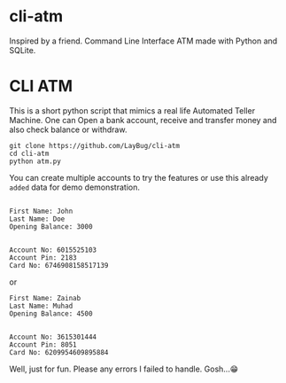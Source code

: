 # cli-atm
Inspired by a friend. Command Line Interface ATM made with Python and SQLite.

# CLI ATM 

This is a short python script that mimics a real life Automated Teller Machine.
One can Open a bank account, receive and transfer money and also check balance or withdraw.

```
git clone https://github.com/LayBug/cli-atm
cd cli-atm
python atm.py
```


You can create multiple accounts to try the features or use this already `added` data for demo demonstration.

```

First Name: John
Last Name: Doe
Opening Balance: 3000


Account No: 6015525103
Account Pin: 2183
Card No: 6746908158517139
```


or

```
First Name: Zainab
Last Name: Muhad
Opening Balance: 4500


Account No: 3615301444
Account Pin: 8051
Card No: 6209954609895884

```

Well, just for fun. Please any errors I failed to handle. Gosh...😁
